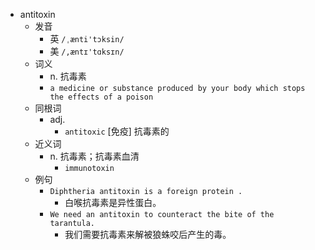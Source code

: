 - antitoxin
  - 发音
    - 英 `/ˌænti'tɔksin/`
    - 美 `/,æntɪ'tɑksɪn/`
  - 词义
    - n. 抗毒素
    - `a medicine or substance produced by your body which stops the effects of a poison`
  - 同根词
    - adj.
      - `antitoxic` [免疫] 抗毒素的
  - 近义词
    - n. 抗毒素；抗毒素血清
      - `immunotoxin`
  - 例句
    - `Diphtheria antitoxin is a foreign protein .`
      - 白喉抗毒素是异性蛋白。
    - `We need an antitoxin to counteract the bite of the tarantula.`
      - 我们需要抗毒素来解被狼蛛咬后产生的毒。

